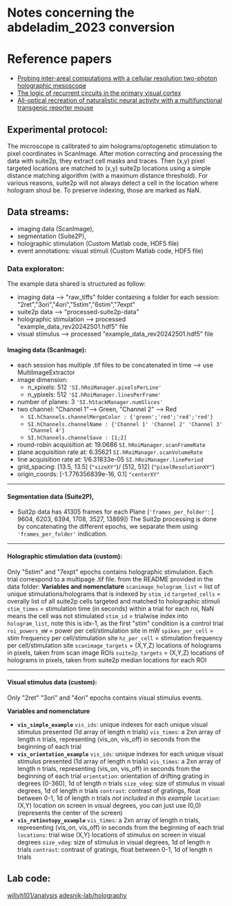 # Notes concerning the abdeladim_2023 conversion


# Reference papers
* [Probing inter-areal computations with a cellular resolution two-photon holographic mesoscope](https://www.biorxiv.org/content/10.1101/2023.03.02.530875v2.full)
* [The logic of recurrent circuits in the primary visual cortex](https://www.biorxiv.org/content/10.1101/2022.09.20.508739v1.full)
* [All-optical recreation of naturalistic neural activity with a multifunctional transgenic reporter mouse](https://www.sciencedirect.com/science/article/pii/S2211124723009208)

## Experimental protocol:

The microscope is calibrated to aim holograms/optogenetic stimulation to pixel coordinates in ScanImage. 
After motion correcting and processing the data with suite2p, they extract cell masks and traces. 
Then (x,y) pixel targeted locations are matched to (x,y) suite2p locations using a simple distance matching algorithm (with a maximum distance threshold). 
For various reasons, suite2p will not always detect a cell in the location where hologram shoul be. 
To preserve indexing, those are marked as NaN.

## Data streams:

- imaging data (ScanImage),
- segmentation (Suite2P), 
- holographic stimulation (Custom Matlab code, HDF5 file)
- event annotations: visual stimuli (Custom Matlab code, HDF5 file)

### Data exploraton:
The example data shared is structured as follow:
- imaging data --> "raw_tiffs" folder containing a folder for each session: "2ret","3ori","4ori","5stim","6stim","7expt"
- suite2p data --> "processed-suite2p-data"
- holographic stimulation -->  processed "example_data_rev20242501.hdf5" file
- visual stimulus -->  processed "example_data_rev20242501.hdf5" file

#### Imaging data (ScanImage):
- each session has multiple .tif files to be concatenated in time --> use MultiImageExtractor
- image dimension: 
    - n_xpixels: 512 `'SI.hRoiManager.pixelsPerLine'`
    - n_ypixels: 512 `'SI.hRoiManager.linesPerFrame'`
- number of planes: 3   `'SI.hStackManager.numSlices'`
- two channel: "Channel 1"--> Green, "Channel 2" --> Red 
    - `SI.hChannels.channelMergeColor : {'green';'red';'red';'red'}`
    - `SI.hChannels.channelName : {'Channel 1' 'Channel 2' 'Channel 3' 'Channel 4'}`
    - `SI.hChannels.channelSave : [1;2]`
- round-robin acquisition at: 19.0686 `SI.hRoiManager.scanFrameRate`
- plane acquisition rate at: 6.35621 `SI.hRoiManager.scanVolumeRate`
- line acquisition rate at:  1/6.31833e-05 `SI.hRoiManager.linePeriod`
- grid_spacing: [13.5, 13.5] (`"sizeXY"`)/ [512, 512] (`"pixelResolutionXY"`)   
- origin_coords: [-1.776356839e-16, 0.1] `"centerXY"`
---------------------------
#### Segmentation data (Suite2P),
- Suit2p data has 41305 frames for each Plane (`'frames_per_folder'`: [ 9604,  6203,  6394,  1708,  3527, 13869])
The Suit2p processing is done by concatenating the different epochs, we separate them using `'frames_per_folder'` indication. 
---------------------------
#### Holographic stimulation data (custom):
Only "5stim" and "7expt" epochs contains holographic stimulation.
Each trial correspond to a multipage .tif file.
from the README provided in the data folder:
**Variables and nomenclature**
`scanimage_hologram_list` = list of unique stimulations/holograms that is indexed by `stim_id`
`targeted_cells` = overally list of all suite2p cells targeted and matched to holographic stimuli
`stim_times` = stimulation time (in seconds) within a trial for each roi, NaN means the cell was not stimulated
`stim_id` = trialwise index into `hologram_list`, note this is idx-1, as the first "stim" condition is a control trial
`roi_powers_mW` = power per cell/stimulation site in mW
`spikes_per_cell` = stim frequency per cell/stimulation site 
`hz_per_cell` = stimulation frequency per cell/stimulation site
`scanimage_targets` = (X,Y,Z) locations of holograms in pixels, taken from scan image ROIs
`suite2p_targets` = (X,Y,Z) locations of holograms in pixels, taken from suite2p median locations for each ROI

---------------------------
#### Visual stimulus data (custom):
Only "2ret" "3ori"  and "4ori" epochs contains visual stimulus events.

**Variables and nomenclature**
* **`vis_simple_example`** 
    `vis_ids`: unique indexes for each unique visual stimulus presented (1d array of length n trials)
    `vis_times`: a 2xn array of length n trials, representing (vis_on, vis_off) in seconds from the beginning of each trial
* **`vis_orientation_example`**
    `vis_ids`: unique indexes for each unique visual stimulus presented (1d array of length n trials)
    `vis_times`: a 2xn array of length n trials, representing (vis_on, vis_off) in seconds from the beginning of each trial
    `orientation`: orientation of drifting grating in degrees (0-360), 1d of length n trials
    `size_vdeg`: size of stimulus in visual degrees, 1d of length n trials
    `contrast`: contrast of gratings, float between 0-1, 1d of length n trials
    *not included in this example* `location`: (X,Y) location on screen in visual degrees, you can just use (0,0) (represents the center of the screen)
* **`vis_retinotopy_example`**
    `vis_times`: a 2xn array of length n trials, representing (vis_on, vis_off) in seconds from the beginning of each trial
    `locations`: trial wise (X,Y) locations of stimulus on screen in visual degrees
    `size_vdeg`: size of stimulus in visual degrees, 1d of length n trials
    `contrast`: contrast of gratings, float between 0-1, 1d of length n trials
    
## Lab code:
[willyh101/analysis](https://github.com/willyh101/analysis/tree/5bd562ca531a6cc9ce9a57ed76229d89a8fcb82d)
[adesnik-lab/holography](https://github.com/adesnik-lab/holography/tree/main)


